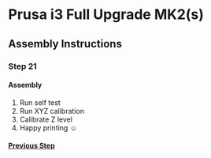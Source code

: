 # Prusa i3 Full Upgrade MK2(s)

## Assembly Instructions

### Step 21

#### Assembly

1. Run self test
1. Run XYZ calibration
1. Calibrate Z level
1. Happy printing :relaxed:

#### [Previous Step](step20.md)
